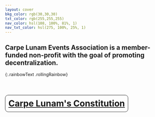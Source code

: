 ```yaml
---
layout: cover
bkg_color: rgb(30,30,30)
txt_color: rgb(255,255,255)
nav_color: hsl(108, 100%, 81%, 1)
nav_txt_color: hsl(275, 100%, 25%, 1)
---
```


## Carpe Lunam Events Association is a member-funded non-profit with the goal of promoting decentralization.
{:.rainbowText .rollingRainbow}

<br>

<h1><a style="padding: 10px; border: 1px solid; border-radius: 10px;" href="mainpages/carpelunamconstitution.pdf">Carpe Lunam's Constitution</a></h1>

<br>
